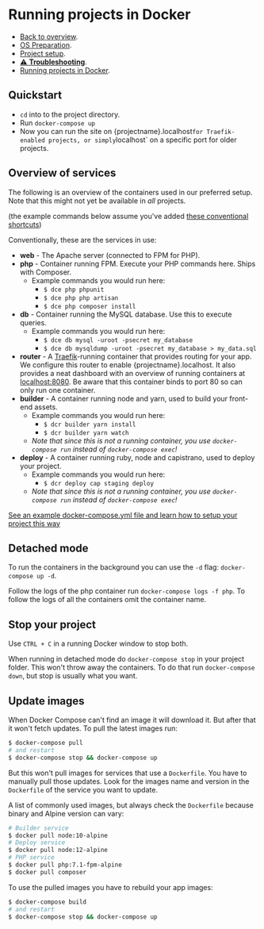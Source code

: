 # Running projects in Docker

- [Back to overview](../README.md).
- [OS Preparation](../os-setup/README.md).
- [Project setup](../project-setup/README.md).
- [⚠️ **Troubleshooting**](../troubleshooting/README.md).
- [Running projects in Docker](../running/README.md).

## Quickstart

- `cd` into to the project directory.
- Run `docker-compose up`
- Now you can run the site on {projectname}.localhost` for Traefik-enabled projects, or simply `localhost` on a specific port for older projects.
  
## Overview of services

The following is an overview of the containers used in our preferred setup. Note that this might not yet be available in _all_ projects.

(the example commands below assume you've added [these conventional shortcuts](../os-setup/README.md#the-dce-and-dcr-shortcuts-to-run-docker-commands))

Conventionally, these are the services in use:

- **web** - The Apache server (connected to FPM for PHP).
- **php** - Container running FPM. Execute your PHP commands here. Ships with Composer.
  - Example commands you would run here:
    - `$ dce php phpunit`
    - `$ dce php php artisan`
    - `$ dce php composer install`
- **db** - Container running the MySQL database. Use this to execute queries.
  - Example commands you would run here:
    - `$ dce db mysql -uroot -psecret my_database`
    - `$ dce db mysqldump -uroot -psecret my_database > my_data.sql`
- **router** - A [Traefik](https://containo.us/traefik/)-running container that provides routing for your app. We configure this router to enable {projectname}.localhost. It also provides a neat dashboard with an overview of running containers at [localhost:8080](http://localhost:8080). Be aware that this container binds to port 80 so can only run one container.
- **builder** - A container running node and yarn, used to build your front-end assets.
  - Example commands you would run here:
    - `$ dcr builder yarn install`
    - `$ dcr builder yarn watch`
  - _Note that since this is not a running container, you use `docker-compose run` instead of `docker-compose exec`!_
- **deploy** - A container running ruby, node and capistrano, used to deploy your project.
  - Example commands you would run here:
    - `$ dcr deploy cap staging deploy`
  - _Note that since this is not a running container, you use `docker-compose run` instead of `docker-compose exec`!_


[See an example docker-compose.yml file and learn how to setup your project this way](../docker-setup)

## Detached mode

To run the containers in the background you can use the `-d` flag: `docker-compose up -d`.

Follow the logs of the php container run `docker-compose logs -f php`. To follow the logs of all the containers omit the container name.

## Stop your project

Use `CTRL + C` in a running Docker window to stop both.

When running in detached mode do `docker-compose stop` in your project folder. This won't throw away the containers. To do that run `docker-compose down`, but stop is usually what you want.

## Update images

When Docker Compose can't find an image it will download it. But after that it won't fetch updates. To pull the latest images run:

```bash
$ docker-compose pull
# and restart
$ docker-compose stop && docker-compose up
```

But this won't pull images for services that use a `Dockerfile`. You have to manually pull those updates. Look for the images name and version in the `Dockerfile` of the service you want to update.

A list of commonly used images, but always check the `Dockerfile` because binary and Alpine version can vary:

```bash
# Builder service
$ docker pull node:10-alpine
# Deploy service
$ docker pull node:12-alpine
# PHP service
$ docker pull php:7.1-fpm-alpine
$ docker pull composer
```

To use the pulled images you have to rebuild your app images:

```bash
$ docker-compose build
# and restart
$ docker-compose stop && docker-compose up
```
